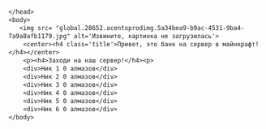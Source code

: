 <!doctype html>
<html lang="en">
    <head>
    <meta charset="utf-8">
        <link rel='stylesheet' href="style.css">
        <title>Первый урок</title>
          
    </head>
    <body>
       <img src= "global.28652.acentoprodimg.5a34bea9-b9ac-4531-9ba4-7a9a8afb1179.jpg" alt='Извините, картинка не загрузилась'>
        <center><h4 class='title'>Привет, это банк на сервер в майнкрафт!</h4></center>
        <p><h4>Заходи на наш сервер!</h4><p>
        <div>Ник 1 0 алмазов</div>
        <div>Ник 2 0 алмазов</div>
        <div>Ник 3 0 алмазов</div>
        <div>Ник 4 0 алмазов</div>
        <div>Ник 5 0 алмазов</div>
        <div>Ник 6 0 алмазов</div>
    </body>
</html>

